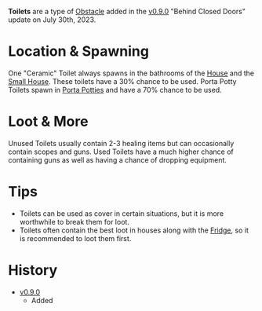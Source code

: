 **Toilets** are a type of [Obstacle](/obstacles) added in the [v0.9.0](https://github.com/HasangerGames/suroi/releases/tag/v0.9.0) "Behind Closed Doors" update on July 30th, 2023.

# Location & Spawning

One "Ceramic" Toilet always spawns in the bathrooms of the [House](/buildings/house) and the [Small House](/buildings/small_house). These toilets have a 30% chance to be used. Porta Potty Toilets spawn in [Porta Potties](/buildings/porta_potty) and have a 70% chance to be used.

# Loot & More

Unused Toilets usually contain 2-3 healing items but can occasionally contain scopes and guns. Used Toilets have a much higher chance of containing guns as well as having a chance of dropping equipment.

# Tips

- Toilets can be used as cover in certain situations, but it is more worthwhile to break them for loot.
- Toilets often contain the best loot in houses along with the [Fridge](/obstacles/fridge), so it is recommended to loot them first.

# History

- [v0.9.0](https://github.com/HasangerGames/suroi/releases/tag/v0.9.0)
  - Added
